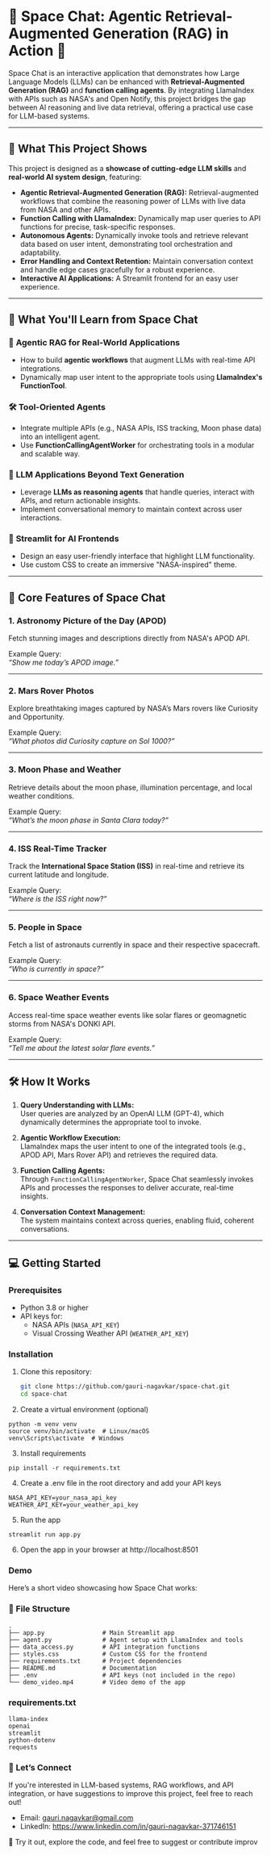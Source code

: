 # 🚀 Space Chat: Agentic Retrieval-Augmented Generation (RAG) in Action 🌌

Space Chat is an interactive application that demonstrates how Large Language Models (LLMs) can be enhanced with **Retrieval-Augmented Generation (RAG)** and **function calling agents**. By integrating LlamaIndex with APIs such as NASA's and Open Notify, this project bridges the gap between AI reasoning and live data retrieval, offering a practical use case for LLM-based systems.


---

## 🌟 What This Project Shows

This project is designed as a **showcase of cutting-edge LLM skills** and **real-world AI system design**, featuring:

- **Agentic Retrieval-Augmented Generation (RAG):** Retrieval-augmented workflows that combine the reasoning power of LLMs with live data from NASA and other APIs.
- **Function Calling with LlamaIndex:** Dynamically map user queries to API functions for precise, task-specific responses.
- **Autonomous Agents:** Dynamically invoke tools and retrieve relevant data based on user intent, demonstrating tool orchestration and adaptability.
- **Error Handling and Context Retention:** Maintain conversation context and handle edge cases gracefully for a robust experience.
- **Interactive AI Applications:** A Streamlit frontend for an easy user experience.

---

## 🧠 What You'll Learn from Space Chat

### 🚀 **Agentic RAG for Real-World Applications**
- How to build **agentic workflows** that augment LLMs with real-time API integrations.
- Dynamically map user intent to the appropriate tools using **LlamaIndex's FunctionTool**.

### 🛠️ **Tool-Oriented Agents**
- Integrate multiple APIs (e.g., NASA APIs, ISS tracking, Moon phase data) into an intelligent agent.
- Use **FunctionCallingAgentWorker** for orchestrating tools in a modular and scalable way.

### 🌌 **LLM Applications Beyond Text Generation**
- Leverage **LLMs as reasoning agents** that handle queries, interact with APIs, and return actionable insights.
- Implement conversational memory to maintain context across user interactions.

### 🎨 **Streamlit for AI Frontends**
- Design an easy user-friendly interface that highlight LLM functionality.
- Use custom CSS to create an immersive "NASA-inspired" theme.

---

## 🚀 Core Features of Space Chat

### **1. Astronomy Picture of the Day (APOD)**
Fetch stunning images and descriptions directly from NASA's APOD API.

Example Query:  
_“Show me today’s APOD image.”_

---

### **2. Mars Rover Photos**
Explore breathtaking images captured by NASA’s Mars rovers like Curiosity and Opportunity.

Example Query:  
_“What photos did Curiosity capture on Sol 1000?”_

---

### **3. Moon Phase and Weather**
Retrieve details about the moon phase, illumination percentage, and local weather conditions.

Example Query:  
_“What’s the moon phase in Santa Clara today?”_

---

### **4. ISS Real-Time Tracker**
Track the **International Space Station (ISS)** in real-time and retrieve its current latitude and longitude.

Example Query:  
_“Where is the ISS right now?”_

---

### **5. People in Space**
Fetch a list of astronauts currently in space and their respective spacecraft.

Example Query:  
_“Who is currently in space?”_

---

### **6. Space Weather Events**
Access real-time space weather events like solar flares or geomagnetic storms from NASA's DONKI API.

Example Query:  
_“Tell me about the latest solar flare events.”_

---

## 🛠️ How It Works

1. **Query Understanding with LLMs:**  
   User queries are analyzed by an OpenAI LLM (GPT-4), which dynamically determines the appropriate tool to invoke.

2. **Agentic Workflow Execution:**  
   LlamaIndex maps the user intent to one of the integrated tools (e.g., APOD API, Mars Rover API) and retrieves the required data.

3. **Function Calling Agents:**  
   Through `FunctionCallingAgentWorker`, Space Chat seamlessly invokes APIs and processes the responses to deliver accurate, real-time insights.

4. **Conversation Context Management:**  
   The system maintains context across queries, enabling fluid, coherent conversations.

---

## 💻 Getting Started

### Prerequisites
- Python 3.8 or higher
- API keys for:
  - NASA APIs (`NASA_API_KEY`)
  - Visual Crossing Weather API (`WEATHER_API_KEY`)

### Installation

1. Clone this repository:
   ```bash
   git clone https://github.com/gauri-nagavkar/space-chat.git
   cd space-chat

2. Create a virtual environment (optional)
```
python -m venv venv
source venv/bin/activate  # Linux/macOS
venv\Scripts\activate  # Windows
```

3. Install requirements
```
pip install -r requirements.txt
```

4. Create a .env file in the root directory and add your API keys
```
NASA_API_KEY=your_nasa_api_key
WEATHER_API_KEY=your_weather_api_key
```

5. Run the app
```
streamlit run app.py
```

6. Open the app in your browser at http://localhost:8501

### Demo
Here’s a short video showcasing how Space Chat works:

### 📜 File Structure
```
.
├── app.py                # Main Streamlit app
├── agent.py              # Agent setup with LlamaIndex and tools
├── data_access.py        # API integration functions
├── styles.css            # Custom CSS for the frontend
├── requirements.txt      # Project dependencies
├── README.md             # Documentation
├── .env                  # API keys (not included in the repo)
└── demo_video.mp4        # Video demo of the app
```

### requirements.txt
```
llama-index
openai
streamlit
python-dotenv
requests
```

### 🤝 Let’s Connect

If you're interested in LLM-based systems, RAG workflows, and API integration, or have suggestions to improve this project, feel free to reach out!

- Email: gauri.nagavkar@gmail.com
- LinkedIn: https://www.linkedin.com/in/gauri-nagavkar-371746151

🚀 Try it out, explore the code, and feel free to suggest or contribute improv